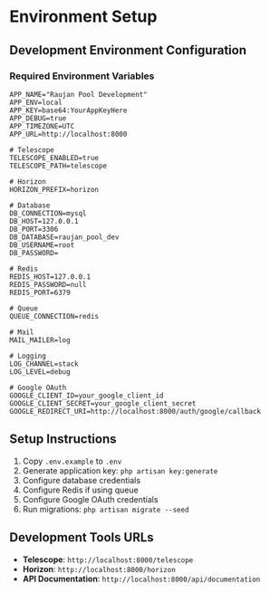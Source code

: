 # Environment Setup

## Development Environment Configuration

### Required Environment Variables

```env
APP_NAME="Raujan Pool Development"
APP_ENV=local
APP_KEY=base64:YourAppKeyHere
APP_DEBUG=true
APP_TIMEZONE=UTC
APP_URL=http://localhost:8000

# Telescope
TELESCOPE_ENABLED=true
TELESCOPE_PATH=telescope

# Horizon
HORIZON_PREFIX=horizon

# Database
DB_CONNECTION=mysql
DB_HOST=127.0.0.1
DB_PORT=3306
DB_DATABASE=raujan_pool_dev
DB_USERNAME=root
DB_PASSWORD=

# Redis
REDIS_HOST=127.0.0.1
REDIS_PASSWORD=null
REDIS_PORT=6379

# Queue
QUEUE_CONNECTION=redis

# Mail
MAIL_MAILER=log

# Logging
LOG_CHANNEL=stack
LOG_LEVEL=debug

# Google OAuth
GOOGLE_CLIENT_ID=your_google_client_id
GOOGLE_CLIENT_SECRET=your_google_client_secret
GOOGLE_REDIRECT_URI=http://localhost:8000/auth/google/callback
```

## Setup Instructions

1. Copy `.env.example` to `.env`
2. Generate application key: `php artisan key:generate`
3. Configure database credentials
4. Configure Redis if using queue
5. Configure Google OAuth credentials
6. Run migrations: `php artisan migrate --seed`

## Development Tools URLs

- **Telescope**: `http://localhost:8000/telescope`
- **Horizon**: `http://localhost:8000/horizon`
- **API Documentation**: `http://localhost:8000/api/documentation`
